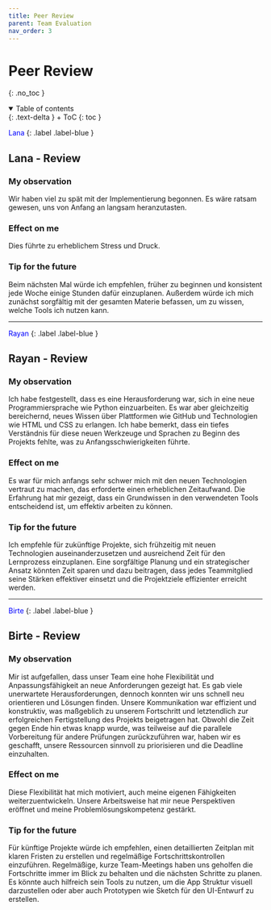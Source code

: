 ```yaml
---
title: Peer Review
parent: Team Evaluation
nav_order: 3
---
```


# Peer Review
{: .no_toc }

<details open markdown="block">

  <summary>Table of contents</summary>
  {: .text-delta }
  + ToC
  {: toc }
</details>

<span style="color:blue;">Lana</span>
{: .label .label-blue }

## Lana - Review

### My observation

Wir haben viel zu spät mit der Implementierung begonnen. Es wäre ratsam gewesen, uns von Anfang an langsam heranzutasten.

### Effect on me

Dies führte zu erheblichem Stress und Druck.

### Tip for the future

Beim nächsten Mal würde ich empfehlen, früher zu beginnen und konsistent jede Woche einige Stunden dafür einzuplanen. Außerdem würde ich mich zunächst sorgfältig mit der gesamten Materie befassen, um zu wissen, welche Tools ich nutzen kann.

---

<span style="color:blue;">Rayan</span>
{: .label .label-blue }

## Rayan - Review

### My observation

Ich habe festgestellt, dass es eine Herausforderung war, sich in eine neue Programmiersprache wie Python einzuarbeiten. Es war aber gleichzeitig bereichernd, neues Wissen über Plattformen wie GitHub und Technologien wie HTML und CSS zu erlangen. Ich habe bemerkt, dass ein tiefes Verständnis für diese neuen Werkzeuge und Sprachen zu Beginn des Projekts fehlte, was zu Anfangsschwierigkeiten führte.

### Effect on me

Es war für mich anfangs sehr schwer mich mit den neuen Technologien vertraut zu machen, das erforderte einen erheblichen Zeitaufwand. Die Erfahrung hat mir gezeigt, dass ein Grundwissen in den verwendeten Tools entscheidend ist, um effektiv arbeiten zu können.

### Tip for the future

Ich empfehle für zukünftige Projekte, sich frühzeitig mit neuen Technologien auseinanderzusetzen und ausreichend Zeit für den Lernprozess einzuplanen. Eine sorgfältige Planung und ein strategischer Ansatz könnten Zeit sparen und dazu beitragen, dass jedes Teammitglied seine Stärken effektiver einsetzt und die Projektziele effizienter erreicht werden.

---

<span style="color:blue;">Birte</span>
{: .label .label-blue }

## Birte - Review

### My observation

Mir ist aufgefallen, dass unser Team eine hohe Flexibilität und Anpassungsfähigkeit an neue Anforderungen gezeigt hat. Es gab viele unerwartete Herausforderungen, dennoch konnten wir uns schnell neu orientieren und Lösungen finden. Unsere Kommunikation war effizient und konstruktiv, was maßgeblich zu unserem Fortschritt und letztendlich zur erfolgreichen Fertigstellung des Projekts beigetragen hat. Obwohl die Zeit gegen Ende hin etwas knapp wurde, was teilweise auf die parallele Vorbereitung für andere Prüfungen zurückzuführen war, haben wir es geschafft, unsere Ressourcen sinnvoll zu priorisieren und die Deadline einzuhalten.

### Effect on me

Diese Flexibilität hat mich motiviert, auch meine eigenen Fähigkeiten weiterzuentwickeln. Unsere Arbeitsweise hat mir neue Perspektiven eröffnet und meine Problemlösungskompetenz gestärkt.

### Tip for the future

Für künftige Projekte würde ich empfehlen, einen detaillierten Zeitplan mit klaren Fristen zu erstellen und regelmäßige Fortschrittskontrollen einzuführen. Regelmäßige, kurze Team-Meetings haben uns geholfen die Fortschritte immer im Blick zu behalten und die nächsten Schritte zu planen. Es könnte auch hilfreich sein Tools zu nutzen, um die App Struktur visuell darzustellen oder aber auch Prototypen wie Sketch für den UI-Entwurf zu erstellen.
